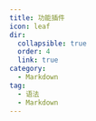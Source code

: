 ```yaml
---
title: 功能插件
icon: leaf
dir:
  collapsible: true
  order: 4
  link: true
category:
  - Markdown
tag:
  - 语法
  - Markdown
---
```


